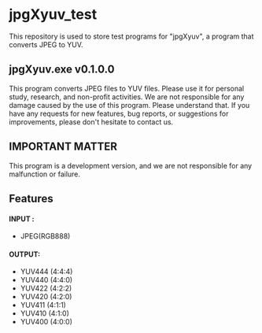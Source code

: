 # jpgXyuv_test
This repository is used to store test programs for "jpgXyuv", a program that converts JPEG to YUV.
## jpgXyuv.exe v0.1.0.0
This program converts JPEG files to YUV files. Please use it for personal study, research, and non-profit activities. We are not responsible for any damage caused by the use of this program. Please understand that. If you have any requests for new features, bug reports, or suggestions for improvements, please don't hesitate to contact us.
## IMPORTANT MATTER
This program is a development version, and we are not responsible for any malfunction or failure.
## Features
#### INPUT :
* JPEG(RGB888)
#### OUTPUT:
* YUV444 (4:4:4)
* YUV440 (4:4:0)
* YUV422 (4:2:2)
* YUV420 (4:2:0)
* YUV411 (4:1:1)
* YUV410 (4:1:0)
* YUV400 (4:0:0)
